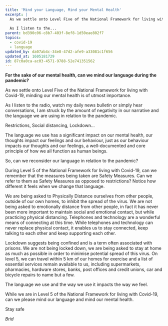 ```yaml
---
title: 'Mind your Language, Mind your Mental Health'
excerpt: |
  As we settle onto Level Five of the National Framework for living with Covid-19, minding our mental health is of utmost importance.
  
  As I listen to the...
parent: bd390c06-c8b7-403f-8ef8-1d50eae802f7
topics:
  - covid-19
  - language
updated_by: da07ab4c-34e8-47d2-afe9-a33081c1f656
updated_at: 1605181729
id: 87c0a0ca-ac03-4571-9788-52e741351562
---
```

**For the sake of our mental health, can we mind our language during the pandemic?**

As we settle onto Level Five of the National Framework for living with Covid-19, minding our mental health is of utmost importance.


As I listen to the radio, watch my daily news bulletin or simply hear conversations, I am struck by the amount of negativity in our narrative and the language we are using in relation to the pandemic.


Restrictions, Social distancing, Lockdown...

The language we use has a significant impact on our mental health, our thoughts impact our feelings and our behaviour, just as our behaviour impacts our thoughts and our feelings, a well-documented and core principle of how we all function as human beings.


So, can we reconsider our language in relation to the pandemic?


During Level 5 of the National Framework for living with Covid-19, can we remember that the measures being taken are Safety Measures. Can we refer to them as Safety Measures as opposed to restrictions? Notice how different it feels when we change that language.


We are being asked to Physically Distance ourselves from other people, outside of our own homes, to inhibit the spread of the virus. We are not being asked to emotionally distance from other people, in fact it has never been more important to maintain social and emotional contact, but while practicing physical distancing. Telephones and technology are a wonderful means of connecting at this time. While telephones and technology can never replace physical contact, it enables us to stay connected, keep talking to each other and keep supporting each other.


Lockdown suggests being confined and is a term often associated with prisons. We are not being locked down, we are being asked to stay at home as much as possible in order to minimise potential spread of this virus. On level 5, we can travel within 5 km of our homes for exercise and a list of essential services remain available to us, including supermarkets, pharmacies, hardware stores, banks, post offices and credit unions, car and bicycle repairs to name but a few.


The language we use and the way we use it impacts the way we feel.


While we are in Level 5 of the National Framework for living with Covid-19, can we please mind our language and mind our mental health.

Stay safe

_Bríd_